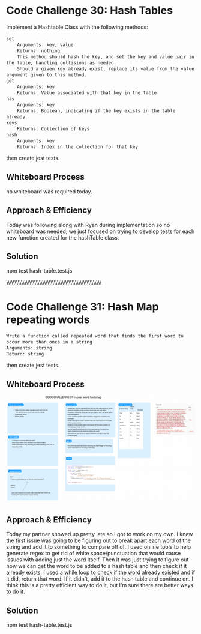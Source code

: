 # Code Challenge 30: Hash Tables

Implement a Hashtable Class with the following methods:

    set
        Arguments: key, value
        Returns: nothing
        This method should hash the key, and set the key and value pair in the table, handling collisions as needed.
        Should a given key already exist, replace its value from the value argument given to this method.
    get
        Arguments: key
        Returns: Value associated with that key in the table
    has
        Arguments: key
        Returns: Boolean, indicating if the key exists in the table already.
    keys
        Returns: Collection of keys
    hash
        Arguments: key
        Returns: Index in the collection for that key

then create jest tests.

## Whiteboard Process

no whiteboard was required today.

## Approach & Efficiency

Today was following along with Ryan during implementation so no whiteboard was needed, we just focused on trying to develop tests for each new function created for the hashTable class.

## Solution

npm test hash-table.test.js

\\\\\\\\\\\\\\\\\\\\\\\\\\\\\\\\\\\\\\\\\\\\\\\\\\\\\\\\\\\\\\\\\\\\\\\\\\\\\\\\\\\\\\\\\\\\\\\\\\\\\\\\\\\\\\\\\\\\

# Code Challenge 31: Hash Map repeating words


    Write a function called repeated word that finds the first word to occur more than once in a string
    Arguments: string
    Return: string


then create jest tests.

## Whiteboard Process

![Alt text](../../assets/CodeChallenge31WhiteBoard.png)


## Approach & Efficiency

Today my partner showed up pretty late so I got to work on my own.  I knew the first issue was going to be figuring out to break apart each word of the string and add it to something to compare off of.  I used online tools to help generate regex to get rid of white space/punctuation that would cause issues with adding just the word itself.  Then it was just trying to figure out how we can get the word to be added to a hash table and then check if it already exists.  I used a while loop to check if the word already existed and if it did, return that word.  If it didn't, add it to the hash table and continue on.  I think this is a pretty efficient way to do it, but I'm sure there are better ways to do it.

## Solution

npm test hash-table.test.js
